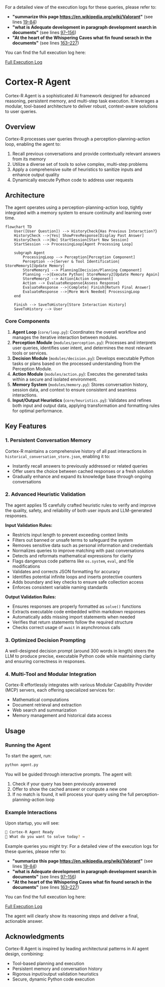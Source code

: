 For a detailed view of the execution logs for these queries, please refer to:

- **"summarize this page https://en.wikipedia.org/wiki/Valorant"** (see lines [19–84](https://github.com/Shiva082002/EAG-Session-9-Assignment-/blob/main/Executionlog.log#L19-L84))
- **"what is Adequate development in paragraph development search in documents"** (see lines [97–156](https://github.com/Shiva082002/EAG-Session-9-Assignment-/blob/main/Executionlog.log#L97-L156))
- **"At the heart of the Whispering Caves what fin found serach in the documents"** (see lines [163–227](https://github.com/Shiva082002/EAG-Session-9-Assignment-/blob/main/Executionlog.log#L163-L227))

You can find the full execution log here:

[Full Execution Log](https://github.com/Shiva082002/EAG-Session-9-Assignment-/blob/main/Executionlog.log)



# Cortex-R Agent

Cortex-R Agent is a sophisticated AI framework designed for advanced reasoning, persistent memory, and multi-step task execution. It leverages a modular, tool-based architecture to deliver robust, context-aware solutions to user queries.

## Overview

Cortex-R processes user queries through a perception-planning-action loop, enabling the agent to:

1. Recall previous conversations and provide contextually relevant answers from its memory
2. Utilize a diverse set of tools to solve complex, multi-step problems
3. Apply a comprehensive suite of heuristics to sanitize inputs and enhance output quality
4. Dynamically execute Python code to address user requests

## Architecture

The agent operates using a perception-planning-action loop, tightly integrated with a memory system to ensure continuity and learning over time.

```mermaid
flowchart TD
    User([User Question]) --> HistoryCheck{Has Previous Interaction?}
    HistoryCheck -->|Yes| ShowPrevResponse[Display Past Answer]
    HistoryCheck -->|No| StartSession[Start New Session]
    StartSession --> ProcessingLoop[Agent Processing Loop]
    
    subgraph Agent
        ProcessingLoop --> Perception[Perception Component]
        Perception -->|Server & Tool Identification| StoreMemory1[Update Memory]
        StoreMemory1 --> Planning[Decision/Planning Component]
        Planning -->|Execute Python| StoreMemory2[Update Memory Again]
        StoreMemory2 --> Action[Action Component]
        Action --> EvaluateResponse{Assess Response}
        EvaluateResponse -->|Complete| Finish[Return Final Answer]
        EvaluateResponse -->|More Work Needed| ProcessingLoop
    end
    
    Finish --> SaveToHistory[Store Interaction History]
    SaveToHistory --> User
```

### Core Components

1. **Agent Loop** (`core/loop.py`): Coordinates the overall workflow and manages the iterative interaction between modules.
2. **Perception Module** (`modules/perception.py`): Processes and interprets user queries, identifies user intent, and determines the most relevant tools or services.
3. **Decision Module** (`modules/decision.py`): Develops executable Python tasks or plans based on the processed understanding from the Perception Module.
4. **Action Module** (`modules/action.py`): Executes the generated tasks within a secure and isolated environment.
5. **Memory System** (`modules/memory.py`): Stores conversation history, session data, and context to ensure consistent and seamless interactions.
6. **Input/Output Heuristics** (`core/heuristics.py`): Validates and refines both input and output data, applying transformation and formatting rules for optimal performance.

## Key Features

### 1. Persistent Conversation Memory

Cortex-R maintains a comprehensive history of all past interactions in `historical_conversation_store.json`, enabling it to:
- Instantly recall answers to previously addressed or related queries
- Offer users the choice between cached responses or a fresh solution
- Gradually enhance and expand its knowledge base through ongoing conversations

### 2. Advanced Heuristic Validation

The agent applies 15 carefully crafted heuristic rules to verify and improve the quality, safety, and reliability of both user inputs and LLM-generated responses.

**Input Validation Rules:**
- Restricts input length to prevent exceeding context limits  
- Filters out banned or unsafe terms to safeguard the system  
- Removes sensitive data such as personal information and credentials  
- Normalizes queries to improve matching with past conversations  
- Detects and reformats mathematical expressions for clarity  
- Flags dangerous code patterns like `os.system`, `eval`, and file modifications  
- Validates and corrects JSON formatting for accuracy  
- Identifies potential infinite loops and inserts protective counters  
- Adds boundary and key checks to ensure safe collection access  
- Enforces consistent variable naming standards  

**Output Validation Rules:**
- Ensures responses are properly formatted as `solve()` functions  
- Extracts executable code embedded within markdown responses  
- Automatically adds missing import statements when needed  
- Verifies that return statements follow the required structure  
- Checks correct usage of `await` in asynchronous calls  


### 3. Optimized Decision Prompting

A well-designed decision prompt (around 300 words in length) steers the LLM to produce precise, executable Python code while maintaining clarity and ensuring correctness in responses.

### 4. Multi-Tool and Modular Integration

Cortex-R effortlessly integrates with various Modular Capability Provider (MCP) servers, each offering specialized services for:
- Mathematical computations
- Document retrieval and extraction
- Web search and summarization
- Memory management and historical data access

## Usage

### Running the Agent

To start the agent, run:

```bash
python agent.py
```

You will be guided through interactive prompts. The agent will:
1. Check if your query has been previously answered
2. Offer to show the cached answer or compute a new one
3. If no match is found, it will process your query using the full perception-planning-action loop

### Example Interactions

Upon startup, you will see:

```bash
🧠 Cortex-R Agent Ready
🧑 What do you want to solve today? →
```

Example queries you might try:
For a detailed view of the execution logs for these queries, please refer to:

- **"summarize this page https://en.wikipedia.org/wiki/Valorant"** (see lines [19–84](https://github.com/Shiva082002/EAG-Session-9-Assignment-/blob/main/Executionlog.log#L19-L84))
- **"what is Adequate development in paragraph development search in documents"** (see lines [97–156](https://github.com/Shiva082002/EAG-Session-9-Assignment-/blob/main/Executionlog.log#L97-L156))
- **"At the heart of the Whispering Caves what fin found serach in the documents"** (see lines [163–227](https://github.com/Shiva082002/EAG-Session-9-Assignment-/blob/main/Executionlog.log#L163-L227))

You can find the full execution log here:

[Full Execution Log](https://github.com/Shiva082002/EAG-Session-9-Assignment-/blob/main/Executionlog.log)


The agent will clearly show its reasoning steps and deliver a final, actionable answer.


## Acknowledgments

Cortex-R Agent is inspired by leading architectural patterns in AI agent design, combining:
- Tool-based planning and execution
- Persistent memory and conversation history
- Rigorous input/output validation heuristics
- Secure, dynamic Python code execution
